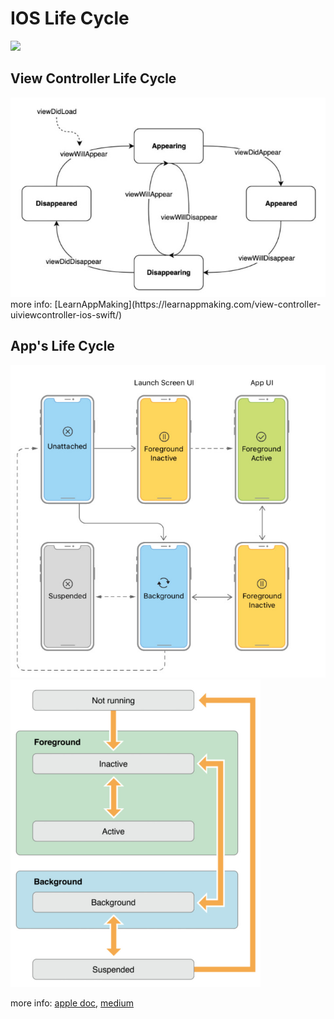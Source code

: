 # IOS Life Cycle
![](demo/1.gif)

## View Controller Life Cycle
<img src="demo/4.jpg" width="600" />
more info:
[LearnAppMaking](https://learnappmaking.com/view-controller-uiviewcontroller-ios-swift/)

## App's Life Cycle
<img src="demo/2.jpg" width="600" />
<img src="demo/3.jpg" width="400" />

more info:
[apple doc](https://developer.apple.com/documentation/uikit/app_and_environment/managing_your_app_s_life_cycle), [medium](https://medium.com/@neroxiao/ios-app-life-cycle-ec1b31cee9dc)
